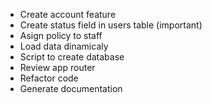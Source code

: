- Create account feature
- Create status field in users table (important)
- Asign policy to staff
- Load data dinamicaly
- Script to create database
- Review app router
- Refactor code
- Generate documentation
